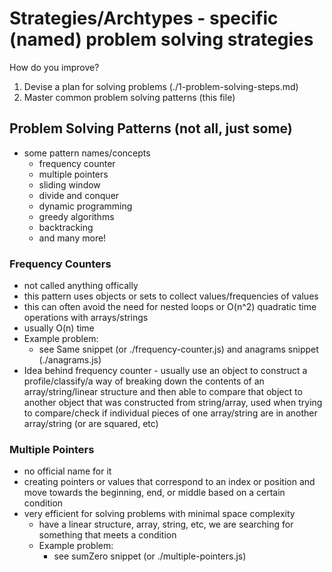 # Strategies/Archtypes - specific (named) problem solving strategies

How do you improve?

1. Devise a plan for solving problems (./1-problem-solving-steps.md)
2. Master common problem solving patterns (this file)

## Problem Solving Patterns (not all, just some)

- some pattern names/concepts
  - frequency counter
  - multiple pointers
  - sliding window
  - divide and conquer
  - dynamic programming
  - greedy algorithms
  - backtracking
  - and many more!

### Frequency Counters

- not called anything offically
- this pattern uses objects or sets to collect values/frequencies of values
- this can often avoid the need for nested loops or O(n^2) quadratic time operations with arrays/strings
- usually O(n) time
- Example problem:
  - see Same snippet (or ./frequency-counter.js) and anagrams snippet (./anagrams.js)
- Idea behind frequency counter - usually use an object to construct a profile/classify/a way of breaking down the contents of an array/string/linear structure and then able to compare that object to another object that was constructed from string/array, used when trying to compare/check if individual pieces of one array/string are in another array/string (or are squared, etc)


### Multiple Pointers

  - no official name for it
  - creating pointers or values that correspond to an index or position and move towards the beginning, end, or middle based on a certain condition
  - very efficient for solving problems with minimal space complexity
    - have a linear structure, array, string, etc, we are searching for something that meets a condition
    - Example problem:
      - see sumZero snippet (or ./multiple-pointers.js)